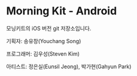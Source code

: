 Morning Kit - Android
===================

모닝키트의 iOS 버전 git 저장소입니다.

기획자: 송유창(Youchang Song)

프로그래머: 김우성(Steven Kim)

아티스트: 정은실(Eunsil Jeong), 박가현(Gahyun Park)
